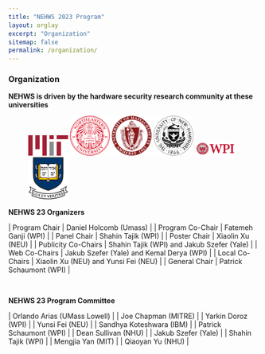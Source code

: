 ```yaml
---
title: "NEHWS 2023 Program"
layout: orglay
excerpt: "Organization"
sitemap: false
permalink: /organization/
---
```


### **Organization** ###

**NEHWS is driven by the hardware security research community at these universities**

<figure class="fourth">
  <img src="../images/organizer_logo_mit.png" style="width: 80px">
  <img src="../images/organizer_logo_northeastern.png" style="width: 80px">
  <img src="../images/organizer_logo_umass.png" style="width: 80px">
  <img src="../images/organizer_logo_unh.png" style="width: 80px">
  <img src="../images/organizer_logo_wpi.png" style="width: 80px">
  <img src="../images/organizer_logo_yale.png" style="width: 80px">
</figure>

**NEHWS 23 Organizers**

| Program Chair	        | Daniel Holcomb (Umass)                     |
| Program Co-Chair	| Fatemeh Ganji (WPI)                        |
| Panel Chair	        | Shahin Tajik (WPI)                         |
| Poster Chair	        | Xiaolin Xu (NEU)                           |
| Publicity Co-Chairs	| Shahin Tajik (WPI) and Jakub Szefer (Yale) |
| Web Co-Chairs         | Jakub Szefer (Yale) and Kemal Derya (WPI)   |
| Local Co-Chairs	| Xiaolin Xu (NEU) and Yunsi Fei (NEU)       |
| General Chair	        | Patrick Schaumont (WPI)                    |

<BR>

**NEHWS 23 Program Committee**

| Orlando Arias (UMass Lowell) |
| Joe Chapman (MITRE)          |
| Yarkin Doroz (WPI)           |
| Yunsi Fei (NEU)              |
| Sandhya Koteshwara (IBM)     |
| Patrick Schaumont (WPI)      |
| Dean Sullivan (NHU)          |
| Jakub Szefer (Yale)          |
| Shahin Tajik (WPI)           |
| Mengjia Yan (MIT)            |
| Qiaoyan Yu (NHU)             |